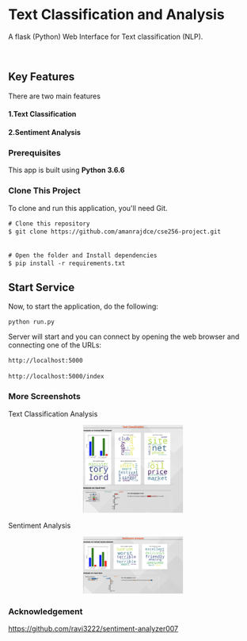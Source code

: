 # Text Classification and Analysis

A flask (Python) Web Interface for Text classification (NLP).

<p align="center">
<img src="images/home.png" alt="Drawing" style="width:0%;"/>
</p>

## Key Features
There are two main features

#### 1.Text Classification

#### 2.Sentiment Analysis


### Prerequisites

This app is built using **Python 3.6.6**


### Clone This Project

To clone and run this application, you'll need Git.

    # Clone this repository
    $ git clone https://github.com/amanrajdce/cse256-project.git


    # Open the folder and Install dependencies
    $ pip install -r requirements.txt


## Start Service
Now, to start the application, do the following:

    python run.py

Server will start and  you can connect by opening the web browser and connecting one of the URLs:

    http://localhost:5000

    http://localhost:5000/index

### More Screenshots
Text Classification Analysis


<p align="center">
<img src="images/bbc.jpg" alt="Drawing" style="width:40%;"/>
</p>

Sentiment Analysis

<p align="center">
<img src="images/sentiment.png" alt="Drawing" style="width:40%;"/>
</p>

### Acknowledgement
https://github.com/ravi3222/sentiment-analyzer007
